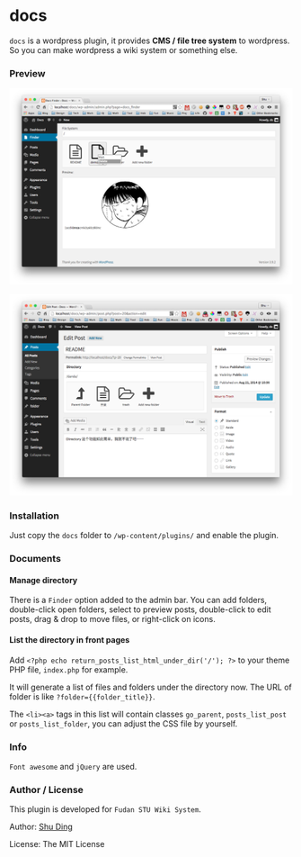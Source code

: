 # docs

`docs` is a wordpress plugin, it provides **CMS / file tree system** to wordpress. So you can make wordpress a wiki system or something else.

### Preview

![1](demo-1.png)

![2](demo-2.png)

### Installation

Just copy the `docs` folder to `/wp-content/plugins/` and enable the plugin.

### Documents

#### Manage directory

There is a `Finder` option added to the admin bar. You can add folders, double-click open folders, select to preview posts, double-click to edit posts, drag & drop to move files, or right-click on icons.

#### List the directory in front pages

Add `<?php echo return_posts_list_html_under_dir('/'); ?>` to your theme PHP file, `index.php` for example.

It will generate a list of files and folders under the directory now. The URL of folder is like `?folder={{folder_title}}`.

The `<li><a>` tags in this list will contain classes `go_parent`, `posts_list_post` or `posts_list_folder`, you can adjust the CSS file by yourself.

### Info

`Font awesome` and `jQuery` are used.

### Author / License

This plugin is developed for `Fudan STU Wiki System`.

Author: [Shu Ding](https://github.com/quietshu)

License: The MIT License

